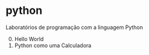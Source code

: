 # python
Laboratórios de programação com a linguagem Python

0. Hello World
1. Python como uma Calculadora

